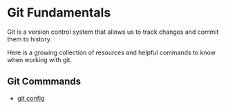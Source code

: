# Git Fundamentals

Git is a version control system that allows us to track changes and commit them to history.

Here is a growing collection of resources and helpful commands to know when working with git.

## Git Commmands
- [git config](./commands/Config.md)
